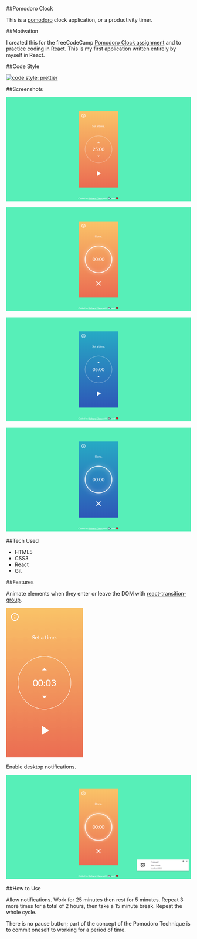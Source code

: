##Pomodoro Clock

This is a [pomodoro](https://francescocirillo.com/pages/pomodoro-technique) clock application, or a productivity timer. 

##Motivation

I created this for the freeCodeCamp [Pomodoro Clock assignment](https://learn.freecodecamp.org/front-end-libraries/front-end-libraries-projects/build-a-pomodoro-clock) and to practice coding in React. This is my first application written entirely by myself in React.

##Code Style

[![code style: prettier](https://img.shields.io/badge/code_style-prettier-ff69b4.svg?style=flat-square)](https://github.com/prettier/prettier)

##Screenshots

![Pomodoro Start](./screenshots/PomodoroStart.png)

![Pomodoro Finished](./screenshots/PomodoroFinished.png)

![Rest Start](./screenshots/RestStart.png)

![Rest Finished](./screenshots/RestFinished.png)

##Tech Used

- HTML5
- CSS3
- React
- Git

##Features

Animate elements when they enter or leave the DOM with [react-transition-group](https://github.com/reactjs/react-transition-group).

![React Transition Group Animations](./screenshots/ReactTransitionGroupAnimationsSmall.gif)

Enable desktop notifications.

![Desktop Notification](./screenshots/DesktopNotifications.png)

##How to Use

Allow notifications. Work for 25 minutes then rest for 5 minutes. Repeat 3 more times for a total of 2 hours, then take a 15 minute break. Repeat the whole cycle.

There is no pause button; part of the concept of the Pomodoro Technique is to commit oneself to working for a period of time.